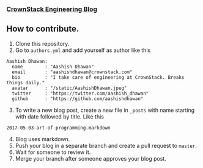 ### [CrownStack Engineering Blog](http://crownstack.github.io)

## How to contribute.

1. Clone this repository.
2. Go to `authors.yml` and add yourself as author like this

```
Aashish Dhawan:
  name        : "Aashish Dhawan"
  email       : "aashishdhawan@crownstack.com"
  bio         : "I take care of engineering at CrownStack. Breaks things daily."
  avatar      : "/static/AashishDhawan.jpeg"
  twitter     : "https://twitter.com/aashish_dhawan"
  github      : "https://github.com/aashishdhawan"
```

3. To write a new blog post, create a new file in `_posts` with name starting with date followed by title. Like this

`2017-05-03-art-of-programming.markdown`

4. Blog uses markdown.
5. Push your blog in a separate branch and create a pull request to `master`.
6. Wait for someone to review it.
7. Merge your branch after someone approves your blog post.
